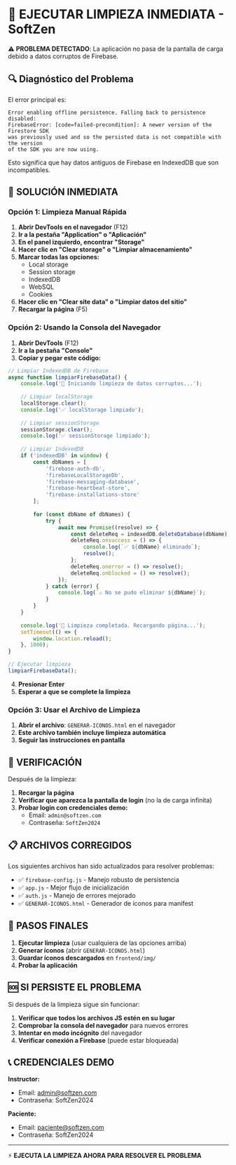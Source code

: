 # 🧹 EJECUTAR LIMPIEZA INMEDIATA - SoftZen

⚠️ **PROBLEMA DETECTADO**: La aplicación no pasa de la pantalla de carga debido a datos corruptos de Firebase.

## 🔍 Diagnóstico del Problema

El error principal es:
```
Error enabling offline persistence. Falling back to persistence disabled: 
FirebaseError: [code=failed-precondition]: A newer version of the Firestore SDK 
was previously used and so the persisted data is not compatible with the version 
of the SDK you are now using.
```

Esto significa que hay datos antiguos de Firebase en IndexedDB que son incompatibles.

## 🚨 SOLUCIÓN INMEDIATA

### Opción 1: Limpieza Manual Rápida

1. **Abrir DevTools en el navegador** (F12)
2. **Ir a la pestaña "Application" o "Aplicación"**
3. **En el panel izquierdo, encontrar "Storage"**
4. **Hacer clic en "Clear storage" o "Limpiar almacenamiento"**
5. **Marcar todas las opciones:**
   - Local storage
   - Session storage
   - IndexedDB
   - WebSQL
   - Cookies
6. **Hacer clic en "Clear site data" o "Limpiar datos del sitio"**
7. **Recargar la página** (F5)

### Opción 2: Usando la Consola del Navegador

1. **Abrir DevTools** (F12)
2. **Ir a la pestaña "Console"**
3. **Copiar y pegar este código:**

```javascript
// Limpiar IndexedDB de Firebase
async function limpiarFirebaseData() {
    console.log('🧹 Iniciando limpieza de datos corruptos...');
    
    // Limpiar localStorage
    localStorage.clear();
    console.log('✅ localStorage limpiado');
    
    // Limpiar sessionStorage
    sessionStorage.clear();
    console.log('✅ sessionStorage limpiado');
    
    // Limpiar IndexedDB
    if ('indexedDB' in window) {
        const dbNames = [
            'firebase-auth-db',
            'firebaseLocalStorageDb',
            'firebase-messaging-database',
            'firebase-heartbeat-store',
            'firebase-installations-store'
        ];
        
        for (const dbName of dbNames) {
            try {
                await new Promise((resolve) => {
                    const deleteReq = indexedDB.deleteDatabase(dbName);
                    deleteReq.onsuccess = () => {
                        console.log(`✅ ${dbName} eliminado`);
                        resolve();
                    };
                    deleteReq.onerror = () => resolve();
                    deleteReq.onblocked = () => resolve();
                });
            } catch (error) {
                console.log(`⚠️ No se pudo eliminar ${dbName}`);
            }
        }
    }
    
    console.log('🎉 Limpieza completada. Recargando página...');
    setTimeout(() => {
        window.location.reload();
    }, 1000);
}

// Ejecutar limpieza
limpiarFirebaseData();
```

4. **Presionar Enter**
5. **Esperar a que se complete la limpieza**

### Opción 3: Usar el Archivo de Limpieza

1. **Abrir el archivo**: `GENERAR-ICONOS.html` en el navegador
2. **Este archivo también incluye limpieza automática**
3. **Seguir las instrucciones en pantalla**

## 🔧 VERIFICACIÓN

Después de la limpieza:

1. **Recargar la página**
2. **Verificar que aparezca la pantalla de login** (no la de carga infinita)
3. **Probar login con credenciales demo:**
   - Email: `admin@softzen.com`
   - Contraseña: `SoftZen2024`

## 📋 ARCHIVOS CORREGIDOS

Los siguientes archivos han sido actualizados para resolver problemas:

- ✅ `firebase-config.js` - Manejo robusto de persistencia
- ✅ `app.js` - Mejor flujo de inicialización  
- ✅ `auth.js` - Manejo de errores mejorado
- ✅ `GENERAR-ICONOS.html` - Generador de íconos para manifest

## 🎯 PASOS FINALES

1. **Ejecutar limpieza** (usar cualquiera de las opciones arriba)
2. **Generar íconos** (abrir `GENERAR-ICONOS.html`)
3. **Guardar íconos descargados** en `frontend/img/`
4. **Probar la aplicación**

## 🆘 SI PERSISTE EL PROBLEMA

Si después de la limpieza sigue sin funcionar:

1. **Verificar que todos los archivos JS estén en su lugar**
2. **Comprobar la consola del navegador** para nuevos errores
3. **Intentar en modo incógnito** del navegador
4. **Verificar conexión a Firebase** (puede estar bloqueada)

## 📞 CREDENCIALES DEMO

**Instructor:**
- Email: admin@softzen.com  
- Contraseña: SoftZen2024

**Paciente:**
- Email: paciente@softzen.com
- Contraseña: SoftZen2024

---

⚡ **EJECUTA LA LIMPIEZA AHORA PARA RESOLVER EL PROBLEMA**
